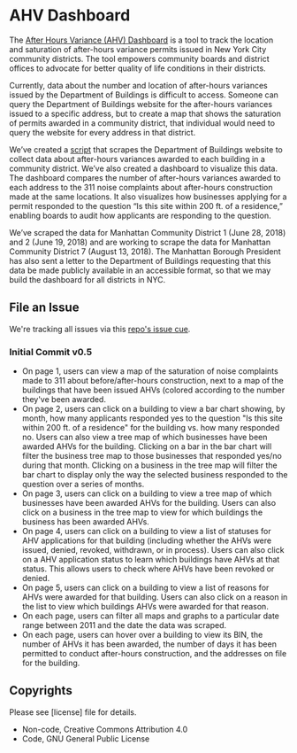 # AHV Dashboard
The [After Hours Variance (AHV) Dashboard](https://beta.nyc/products/ahv-dashboard/) is a tool to track the location and saturation of after-hours variance permits issued in New York City community districts. The tool empowers community boards and district offices to advocate for better quality of life conditions in their districts.

Currently, data about the number and location of after-hours variances issued by the Department of Buildings is difficult to access. Someone can query the Department of Buildings website for the after-hours variances issued to a specific address, but to create a map that shows the saturation of permits awarded in a community district, that individual would need to query the website for every address in that district. 

We’ve created a [script](https://github.com/BetaNYC/AHV/blob/master/AHVScraper.py) that scrapes the Department of Buildings website to collect data about after-hours variances awarded to each building in a community district. We’ve also created a dashboard to visualize this data. The dashboard compares the number of after-hours variances awarded to each address to the 311 noise complaints about after-hours construction made at the same locations. It also visualizes how businesses applying for a permit responded to the question “Is this site within 200 ft. of a residence,” enabling boards to audit how applicants are responding to the question.

We’ve scraped the data for Manhattan Community District 1 (June 28, 2018) and 2 (June 19, 2018) and are working to scrape the data for Manhattan Community District 7 (August 13, 2018). The Manhattan Borough President has also sent a letter to the Department of Buildings requesting that this data be made publicly available in an accessible format, so that we may build the dashboard for all districts in NYC.

## File an Issue 
We're tracking all issues via this [repo's issue cue](https://github.com/BetaNYC/AHV/issues).

### Initial Commit v0.5

* On page 1, users can view a map of the saturation of noise complaints made to 311 about before/after-hours construction, next to a map of the buildings that have been issued AHVs (colored according to the number they've been awarded.
* On page 2, users can click on a building to view a bar chart showing, by month, how many applicants responded yes to the question "Is this site within 200 ft. of a residence" for the building vs. how many responded no. Users can also view a tree map of which businesses have been awarded AHVs for the building. Clicking on a bar in the bar chart will filter the business tree map to those businesses that responded yes/no during that month. Clicking on a business in the tree map will filter the bar chart to display only the way the selected business responded to the question over a series of months. 
* On page 3, users can click on a building to view a tree map of which businesses have been awarded AHVs for the building. Users can also click on a business in the tree map to view for which buildings the business has been awarded AHVs.
* On page 4, users can click on a building to view a list of statuses for AHV applications for that building (including whether the AHVs were issued, denied, revoked, withdrawn, or in process). Users can also click on a AHV application status to learn which buildings have AHVs at that status. This allows users to check where AHVs have been revoked or denied.
* On page 5, users can click on a building to view a list of reasons for AHVs were awarded for that building. Users can also click on a reason in the list to view which buildings AHVs were awarded for that reason.
* On each page, users can filter all maps and graphs to a particular date range between 2011 and the date the data was scraped.
* On each page, users can hover over a building to view its BIN, the number of AHVs it has been awarded, the number of days it has been permitted to conduct after-hours construction, and the addresses on file for the building.  

## Copyrights 

Please see [license] file for details.
 * Non-code, Creative Commons Attribution 4.0
 * Code, GNU General Public License
